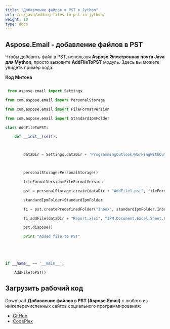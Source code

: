 ```yaml
---
title: "Добавление файлов в PST в Jython"
url: /ru/java/adding-files-to-pst-in-jython/
weight: 10
type: docs
---
```


## **Aspose.Email - добавление файлов в PST**
Чтобы добавить файл в PST, используя **Aspose.Электронная почта Java для Mython**, просто вызовите **AddFileToPST** модуль. Здесь вы можете увидеть пример кода.

**Код Митона**

```python

 from aspose-email import Settings

from com.aspose.email import PersonalStorage

from com.aspose.email import FileFormatVersion

from com.aspose.email import StandardIpmFolder

class AddFileToPST:

    def __init__(self):



        dataDir = Settings.dataDir + 'ProgrammingOutlook/WorkingWithOutlookPersonalStorage/AddFileToPST/'



        personalStorage=PersonalStorage()

        fileFormatVersion=FileFormatVersion

        pst = personalStorage.create(dataDir + "AddFile1.pst", fileFormatVersion.Unicode)

        standardIpmFolder=StandardIpmFolder

        fi = pst.createPredefinedFolder("Inbox", standardIpmFolder.Inbox)

        fi.addFile(dataDir + "Report.xlsx", "IPM.Document.Excel.Sheet.8")

        pst.dispose()

        print "Added file to PST"





if __name__ == '__main__':       

    AddFileToPST()

```
## **Загрузить рабочий код**
Download **Добавление файлов в PST (Aspose.Email)** с любого из нижеперечисленных сайтов социального программирования:

- [GitHub](https://github.com/aspose-email/Aspose.Email-for-Java/releases/tag/Aspose.Email_Java_for_Jython-v1.0)
- [CodePlex](https://archive.codeplex.com/?p=asposeemailjavajython)
